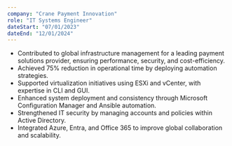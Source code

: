 ```yaml
---
company: "Crane Payment Innovation"
role: "IT Systems Engineer"
dateStart: "07/01/2023"
dateEnd: "12/01/2024"
---
```


- Contributed to global infrastructure management for a leading payment solutions provider, ensuring performance,
security, and cost-efficiency.
- Achieved 75% reduction in operational time by deploying automation strategies.
- Supported virtualization initiatives using ESXi and vCenter, with expertise in CLI and GUI.
- Enhanced system deployment and consistency through Microsoft Configuration Manager and Ansible automation.
- Strengthened IT security by managing accounts and policies within Active Directory.
- Integrated Azure, Entra, and Office 365 to improve global collaboration and scalability.
